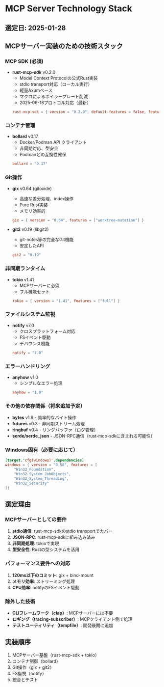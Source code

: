 # MCP Server Technology Stack

## 選定日: 2025-01-28

## MCPサーバー実装のための技術スタック

### MCP SDK (必須)
- **rust-mcp-sdk** v0.2.0
  - Model Context Protocolの公式Rust実装
  - stdio transport対応（ローカル実行）
  - 軽量Axumベース
  - マクロによるボイラープレート削減
  - 2025-06-18プロトコル対応（最新）
  ```toml
  rust-mcp-sdk = { version = "0.2.0", default-features = false, features = ["server", "macros", "stdio"] }
  ```

### コンテナ管理
- **bollard** v0.17
  - Docker/Podman API クライアント
  - 非同期対応、型安全
  - Podmanとの互換性確保
  ```toml
  bollard = "0.17"
  ```

### Git操作
- **gix** v0.64 (gitoxide)
  - 高速な差分処理、index操作
  - Pure Rust実装
  - メモリ効率的
  ```toml
  gix = { version = "0.64", features = ["worktree-mutation"] }
  ```

- **git2** v0.19 (libgit2)
  - git-notes等の完全なGit機能
  - 安定したAPI
  ```toml
  git2 = "0.19"
  ```

### 非同期ランタイム
- **tokio** v1.41
  - MCPサーバーに必須
  - フル機能セット
  ```toml
  tokio = { version = "1.41", features = ["full"] }
  ```

### ファイルシステム監視
- **notify** v7.0
  - クロスプラットフォーム対応
  - FSイベント駆動
  - デバウンス機能
  ```toml
  notify = "7.0"
  ```

### エラーハンドリング
- **anyhow** v1.0
  - シンプルなエラー処理
  ```toml
  anyhow = "1.0"
  ```

### その他の依存関係（将来追加予定）
- **bytes** v1.8 - 効率的なバイト操作
- **futures** v0.3 - 非同期ストリーム処理
- **ringbuf** v0.4 - リングバッファ（ログ管理）
- **serde/serde_json** - JSON-RPC通信（rust-mcp-sdkに含まれる可能性）

### Windows固有（必要に応じて）
```toml
[target.'cfg(windows)'.dependencies]
windows = { version = "0.58", features = [
    "Win32_Foundation",
    "Win32_System_JobObjects",
    "Win32_System_Threading",
    "Win32_Security"
]}
```

## 選定理由

### MCPサーバーとしての要件
1. **stdio通信**: rust-mcp-sdkのstdio transportでカバー
2. **JSON-RPC**: rust-mcp-sdkに組み込み済み
3. **非同期処理**: tokioで実現
4. **型安全性**: Rustの型システムを活用

### パフォーマンス要件への対応
1. **120ms以下のコミット**: gix + bind-mount
2. **メモリ効率**: ストリーミング処理
3. **CPU効率**: notifyのFSイベント駆動

### 除外した技術
- **CLIフレームワーク（clap）**: MCPサーバーには不要
- **ロギング（tracing-subscriber）**: MCPクライアント側で処理
- **テストユーティリティ（tempfile）**: 開発後期に追加

## 実装順序
1. MCPサーバー基盤（rust-mcp-sdk + tokio）
2. コンテナ制御（bollard）
3. Git操作（gix + git2）
4. FS監視（notify）
5. 統合とテスト
